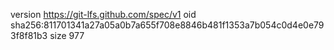 version https://git-lfs.github.com/spec/v1
oid sha256:811701341a27a05a0b7a655f708e8846b481f1353a7b054c0d4e0e793f8f81b3
size 977
